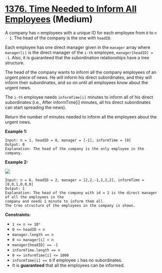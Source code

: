 # [1376. Time Needed to Inform All Employees][link] (Medium)

[link]: https://leetcode.com/problems/time-needed-to-inform-all-employees/

A company has `n` employees with a unique ID for each employee from `0` to `n - 1`. The head of the
company is the one with `headID`.

Each employee has one direct manager given in the `manager` array where `manager[i]` is the direct
manager of the `i-th` employee, `manager[headID] = -1`. Also, it is guaranteed that the subordination
relationships have a tree structure.

The head of the company wants to inform all the company employees of an urgent piece of news. He
will inform his direct subordinates, and they will inform their subordinates, and so on until all
employees know about the urgent news.

The `i-th` employee needs `informTime[i]` minutes to inform all of his direct subordinates (i.e.,
After informTime\[i\] minutes, all his direct subordinates can start spreading the news).

Return the number of minutes needed to inform all the employees about the urgent news.

**Example 1:**

```
Input: n = 1, headID = 0, manager = [-1], informTime = [0]
Output: 0
Explanation: The head of the company is the only employee in the company.
```

**Example 2:**

![](https://assets.leetcode.com/uploads/2020/02/27/graph.png)

```
Input: n = 6, headID = 2, manager = [2,2,-1,2,2,2], informTime = [0,0,1,0,0,0]
Output: 1
Explanation: The head of the company with id = 2 is the direct manager of all the employees in the
company and needs 1 minute to inform them all.
The tree structure of the employees in the company is shown.
```

**Constraints:**

- `1 <= n <= 10⁵`
- `0 <= headID < n`
- `manager.length == n`
- `0 <= manager[i] < n`
- `manager[headID] == -1`
- `informTime.length == n`
- `0 <= informTime[i] <= 1000`
- `informTime[i] == 0` if employee `i` has no subordinates.
- It is **guaranteed** that all the employees can be informed.
